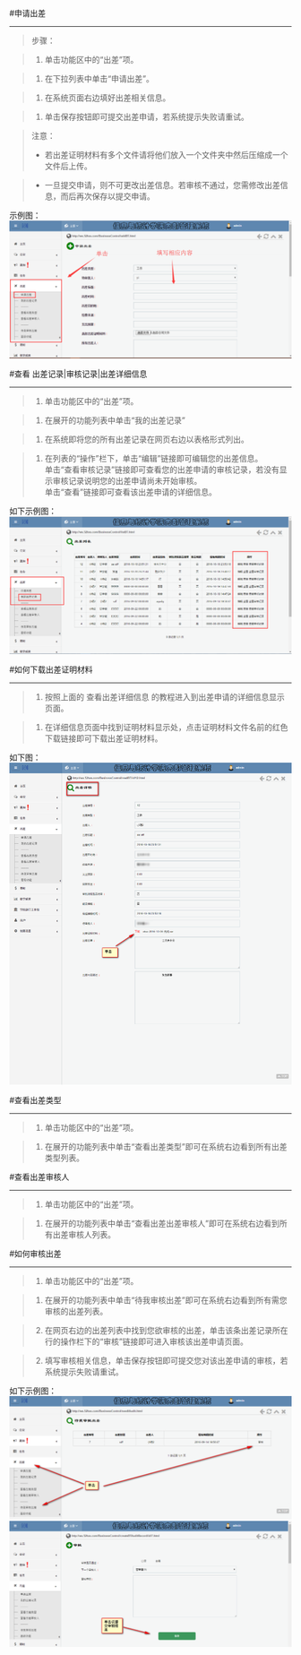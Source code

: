 #申请出差

----

>步骤：

>1. 单击功能区中的“出差”项。

>1. 在下拉列表中单击“申请出差”。

>1. 在系统页面右边填好出差相关信息。

>1. 单击保存按钮即可提交出差申请，若系统提示失败请重试。

><w>注意：
>-    若出差证明材料有多个文件请将他们放入一个文件夹中然后压缩成一个文件后上传。

>-   一旦提交申请，则不可更改出差信息。若审核不通过，您需修改出差信息，而后再次保存以提交申请。 

</w>

示例图：
![](/assets/chapter1/chuchai/QQ截图20161026232311.png)



#查看 出差记录|审核记录|出差详细信息

----

>1.    单击功能区中的“出差”项。

>1.    在展开的功能列表中单击“我的出差记录”

>1.    在系统即将您的所有出差记录在网页右边以表格形式列出。

>1.    在列表的“操作”栏下，单击“编辑”链接即可编辑您的出差信息。  
       单击“查看审核记录”链接即可查看您的出差申请的审核记录，若没有显示审核记录说明您的出差申请尚未开始审核。  
       单击“查看”链接即可查看该出差申请的详细信息。
       


如下示例图：
![](/assets/chapter1/chuchai/出差记录.png)


#如何下载出差证明材料

-----

>1.  按照上面的 查看出差详细信息 的教程进入到出差申请的详细信息显示页面。

>1.  在详细信息页面中找到证明材料显示处，点击证明材料文件名前的红色下载链接即可下载出差证明材料。

如下图：
![](/assets/chapter1/chuchai/下载.png)




#查看出差类型

----

>1.   单击功能区中的“出差”项。

>1.   在展开的功能列表中单击“查看出差类型”即可在系统右边看到所有出差类型列表。



#查看出差审核人

----

>1. 单击功能区中的“出差”项。

>1. 在展开的功能列表中单击“查看出差出差审核人”即可在系统右边看到所有出差审核人列表。


#如何审核出差

-----

>1. 单击功能区中的“出差”项。

>1. 在展开的功能列表中单击“待我审核出差”即可在系统右边看到所有需您审核的出差列表。

>2.  在网页右边的出差列表中找到您欲审核的出差，单击该条出差记录所在行的操作栏下的“审核”链接即可进入审核该出差申请页面。

>2.  填写审核相关信息，单击保存按钮即可提交您对该出差申请的审核，若系统提示失败请重试。

如下示例图：
![](/assets/chapter1/chuchai/审核.png)
![](/assets/chapter1/chuchai/审核2.png)
